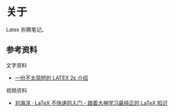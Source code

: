 # 关于

Latex 折腾笔记。

## 参考资料

文字资料

- [一份不太简短的 LATEX 2ε 介绍](https://github.com/CTeX-org/lshort-zh-cn)

视频资料

- [刘海洋 · LaTeX 不快速的入门 - 跟着大神学习最纯正的 LaTeX 知识](https://www.bilibili.com/video/BV1s7411U7Pr)
